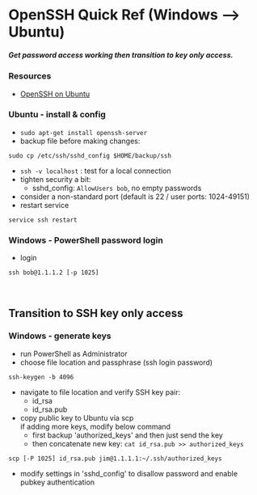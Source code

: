 
# OpenSSH Quick Ref (Windows --> Ubuntu)

##### _Get password access working then transition to key only access._

### Resources

* [OpenSSH on Ubuntu](https://help.ubuntu.com/community/SSH)  

### Ubuntu - install & config
* ` sudo apt-get install openssh-server `  
* backup file before making changes:
``` 
sudo cp /etc/ssh/sshd_config $HOME/backup/ssh
```  
* ` ssh -v localhost ` : test for a local connection  
* tighten security a bit:  
    * sshd_config: ` AllowUsers bob `, no empty passwords  
* consider a non-standard port (default is 22 / user ports: 1024-49151)  
* restart service
```
service ssh restart
```

### Windows - PowerShell password login
* login
```
ssh bob@1.1.1.2 [-p 1025]
```  
<br>

## Transition to SSH key only access

### Windows - generate keys
* run PowerShell as Administrator  
* choose file location and passphrase (ssh login password)
```
ssh-keygen -b 4096
```
* navigate to file location and verify SSH key pair:  
    * id_rsa  
    * id_rsa.pub  
* copy public key to Ubuntu via scp  
  if adding more keys, modify below command  
    * first backup 'authorized_keys' and then just send the key  
    * then concatenate new key: ` cat id_rsa.pub >> authorized_keys `  
    
```
scp [-P 1025] id_rsa.pub jim@1.1.1.1:~/.ssh/authorized_keys
```
* modify settings in 'sshd_config' to disallow password and enable pubkey
authentication


<br><br>

